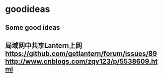 # goodideas
Some good ideas
---------------------
局域网中共享Lantern上网
https://github.com/getlantern/forum/issues/89
http://www.cnblogs.com/zqy123/p/5538609.html
---------------------
